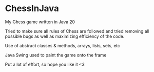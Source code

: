 # ChessInJava
My Chess game written in Java 20

Tried to make sure all rules of Chess are followed and tried removing all possible bugs as well as maximizing efficiency of the code.

Use of abstract classes & methods, arrays, lists, sets, etc

Java Swing used to paint the game onto the frame

Put a lot of effort, so hope you like it <3
